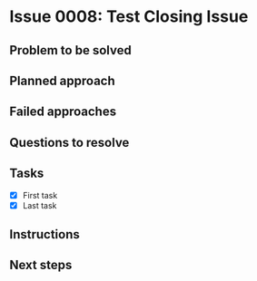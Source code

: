 # Issue 0008: Test Closing Issue

## Problem to be solved


## Planned approach


## Failed approaches


## Questions to resolve


## Tasks
- [x] First task
- [x] Last task

## Instructions


## Next steps

